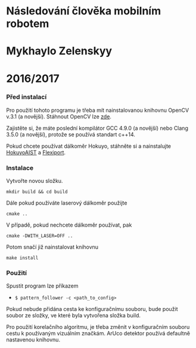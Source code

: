 # Následování člověka mobilním robotem
# Mykhaylo Zelenskyy
# 2016/2017

### Před instalací

Pro použití tohoto programu je třeba mít nainstalovanou knihovnu OpenCV v.3.1 (a novější).
Stáhnout OpenCV lze [zde](http://opencv.org/releases.html).

Zajistěte si, že máte poslední kompilátor GCC 4.9.0 (a novější) nebo Clang 3.5.0 (a novější), protože se používá standart c++14.

Pokud chcete používat dálkoměr Hokuyo, stáhněte si a nainstalujte [HokuyoAIST](https://github.com/gbiggs/hokuyoaist) a [Flexiport](https://github.com/gbiggs/flexiport).

### Instalace

Vytvořte novou složku.

```
mkdir build && cd build
```

Dále pokud používáte laserový dálkoměr použijte

```
cmake ..
```

V případě, pokud nechcete dálkoměr používat, pak

```
cmake -DWITH_LASER=OFF ..
```

Potom snačí již nainstalovat knihovnu

```
make install
```

### Použití

Spustit program lze příkazem

- `$ pattern_follower -c <path_to_config>`

Pokud nebude přidána cesta ke konfiguračnímu souboru, bude použit soubor ze složky, ve které byla vytvořena složka build.

Pro použití korelačního algoritmu, je třeba změnit v konfiguračním souboru cestu k používaným vizuálním značkám. ArUco detektor používá defaultně nastavenou knihovnu.
